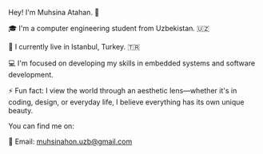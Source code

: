 Hey! I'm Muhsina Atahan. 👋

🎓 I'm a computer engineering student from Uzbekistan. 🇺🇿

📍 I currently live in Istanbul, Turkey. 🇹🇷

💻 I'm focused on developing my skills in embedded systems and software development.

⚡ Fun fact: I view the world through an aesthetic lens—whether it's in coding, design, or everyday life, I believe everything has its own unique beauty.

You can find me on:

📧 Email: muhsinahon.uzb@gmail.com
